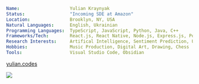 ```yaml
Name:                   Yulian Kraynyak
Status:                 "Incoming SDE at Amazon"
Location:               Brooklyn, NY, USA
Natural Languages:      English, Ukrainian
Programming Languages:  TypeScript, JavaScript, Python, Java, C++
Frameworks/Tech:        React.js, React Native, Node.js, Express.js, Postgres, Firebase, Material UI, SCSS
Research Interests:     Artifical Intelligence, Sentiment Prediction, UX Design
Hobbies:                Music Production, Digital Art, Drawing, Chess
Tools:                  Visual Studio Code, Obsidian
```

[yulian.codes](https://yulian.codes)

<a href="#">
<img src="https://komarev.com/ghpvc/?username=ykray&color=0e1116&style=for-the-badge"/>
</a>

<!--
**ykray/ykray** is a ✨ _special_ ✨ repository because its `README.md` (this file) appears on your GitHub profile.

Here are some ideas to get you started:

- 🔭 I’m currently working on ...
- 🌱 I’m currently learning ...
- 👯 I’m looking to collaborate on ...
- 🤔 I’m looking for help with ...
- 💬 Ask me about ...
- 📫 How to reach me: ...
- 😄 Pronouns: ...
- ⚡ Fun fact: ...
-->
